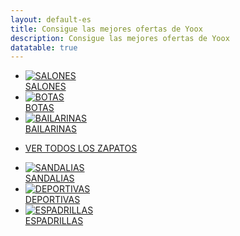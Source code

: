 ```yaml
---
layout: default-es
title: Consigue las mejores ofertas de Yoox
description: Consigue las mejores ofertas de Yoox
datatable: true
---
```


<div class="tiles">
    <ul>
        <li>
            <a href="/es/categorias/salones.html">
                <div class="tile-container">
                    <img class="lazy-loaded" src="https://www.yoox.com/images/items/11/11368540sp_14_f.jpg?width=350&height=490&impolicy=crop&gravity=Center" name="&amp;lid=zoom&amp;lpos=item_photo" title="SALONES" alt="SALONES" itemprop="image">
                    <div class="centered">SALONES</div>
                </div>
            </a>
        </li>
        <li>
            <a href="/es/categorias/botas.html">
                <div class="tile-container">
                    <img class="lazy-loaded" src="https://www.yoox.com/images/items/11/11986669we_14_f.jpg?width=350&height=490&impolicy=crop&gravity=Center" name="&amp;lid=zoom&amp;lpos=item_photo" title="BOTAS" alt="BOTAS" itemprop="image">
                    <div class="centered">BOTAS</div>
                </div>
            </a>
        </li>
        <li>
            <a href="/es/categorias/bailarinas.html">
                <div class="tile-container">
                    <img class="lazy-loaded" src="https://www.yoox.com/images/items/11/11805089cm_14_f.jpg?width=350&height=490&impolicy=crop&gravity=Center" name="&amp;lid=zoom&amp;lpos=item_photo" title="BAILARINAS" alt="BAILARINAS" itemprop="image">
                    <div class="centered">BAILARINAS</div>
                </div>
            </a>
        </li>
    </ul>
    <ul>
        <li class="center-all">
            <a class="shop-all button-text" href="/es/categorias/zapatos.html">VER TODOS LOS ZAPATOS</a>
        </li>
    </ul>
    <ul>
        <li>
            <a href="/es/categorias/sandalias.html">
                <div class="tile-container">
                    <img class="lazy-loaded" src="https://www.yoox.com/images/items/11/11692658fh_14_f.jpg?width=350&height=490&impolicy=crop&gravity=Center" name="&amp;lid=zoom&amp;lpos=item_photo" title="SANDALIAS" alt="SANDALIAS" itemprop="image">
                    <div class="centered">SANDALIAS</div>
                </div>
            </a>
        </li>
        <li>
            <a href="/es/categorias/deportivas.html">
                <div class="tile-container">
                    <img class="lazy-loaded" src="https://www.yoox.com/images/items/11/11998539eg_14_f.jpg?width=350&height=490&impolicy=crop&gravity=Center" name="&amp;lid=zoom&amp;lpos=item_photo" title="DEPORTIVAS" alt="DEPORTIVAS" itemprop="image">
                    <div class="centered">DEPORTIVAS</div>
                </div>
            </a>
        </li>
        <li>
            <a href="/es/categorias/espadrillas.html">
                <div class="tile-container">
                    <img class="lazy-loaded" src="https://www.yoox.com/images/items/11/11995797rn_14_f.jpg?width=350&height=490&impolicy=crop&gravity=Center" name="&amp;lid=zoom&amp;lpos=item_photo" title="ESPADRILLAS" alt="ESPADRILLAS" itemprop="image">
                    <div class="centered">ESPADRILLAS</div>
                </div>
            </a>
        </li>
    </ul>    
</div>